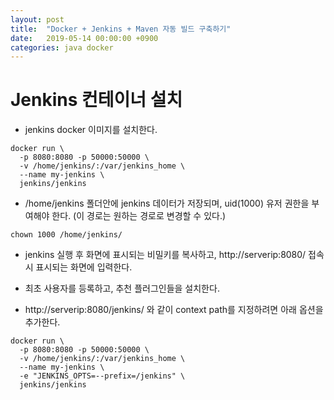 ```yaml
---
layout: post
title:  "Docker + Jenkins + Maven 자동 빌드 구축하기"
date:   2019-05-14 00:00:00 +0900
categories: java docker
---
```


# Jenkins 컨테이너 설치

* jenkins docker 이미지를 설치한다.

```
docker run \
  -p 8080:8080 -p 50000:50000 \
  -v /home/jenkins/:/var/jenkins_home \
  --name my-jenkins \
  jenkins/jenkins
```

* /home/jenkins 폴더안에 jenkins 데이터가 저장되며, uid(1000) 유저 권한을 부여해야 한다. (이 경로는 원하는 경로로 변경할 수 있다.)

```
chown 1000 /home/jenkins/
```

* jenkins 실행 후 화면에 표시되는 비밀키를 복사하고, http://serverip:8080/ 접속시 표시되는 화면에 입력한다.
* 최초 사용자를 등록하고, 추천 플러그인들을 설치한다.

* http://serverip:8080/jenkins/ 와 같이 context path를 지정하려면 아래 옵션을 추가한다.

```
docker run \
  -p 8080:8080 -p 50000:50000 \
  -v /home/jenkins/:/var/jenkins_home \
  --name my-jenkins \
  -e "JENKINS_OPTS=--prefix=/jenkins" \
  jenkins/jenkins
```
